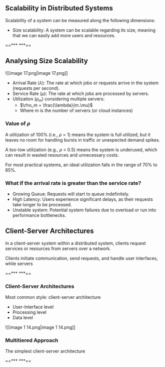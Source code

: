 ## Scalability in Distributed Systems

Scalability of a system can be measured along the following dimensions:

- Size scalability: A system can be scalable regarding its size, meaning that we can easily add more users and resources.

==*** ***==

## Analysing Size Scalability

![[image 17.png|image 17.png]]

- Arrival Rate ($\lambda$﻿): The rate at which jobs or requests arrive in the system (requests per second).
- Service Rate ($\mu$﻿): The rate at which jobs are processed by servers.
- Utilization ($\rho_m$﻿) considering multiple servers:
    - $\rho_m = \frac{\lambda}{m.\mu}$﻿
    - Where m is the number of servers (or cloud instances)

### Value of $\rho$﻿

A utilization of 100% (i.e., $\rho$﻿ = 1) means the system is full utilized, but it leaves no room for handling bursts in traffic or unexpected demand spikes.

A too-low utilization (e.g., $\rho$﻿ < 0.5) means the system is underused, which can result in wasted resources and unnecessary costs.

For most practical systems, an ideal utilization falls in the range of 70% to 85%.

### What if the arrival rate is greater than the service rate?

- Growing Queue: Requests will start to queue indefinitely.
- High Latency: Users experience significant delays, as their requests take longer to be processed.
- Unstable system: Potential system failures due to overload or run into performance bottlenecks.

## Client-Server Architectures

In a client-server system within a distributed system, clients request services or resources from servers over a network.

Clients initiate communication, send requests, and handle user interfaces, while servers

==*** ***==

### Client-Server Architectures

Most common style: client-server architecture

- User-Interface level
- Processing level
- Data level

![[image 1 14.png|image 1 14.png]]

### Multitiered Approach

The simplest client-server architecture

==*** ***==